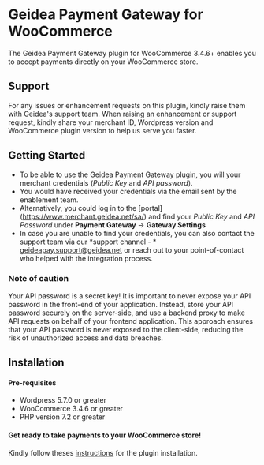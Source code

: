 # Geidea Payment Gateway for WooCommerce

The Geidea Payment Gateway plugin for WooCommerce 3.4.6+ enables you to accept payments directly on your WooCommerce store.

## Support

For any issues or enhancement requests on this plugin, kindly raise them with Geidea's support team.
When raising an enhancement or support request, kindly share your merchant ID, Wordpress version and WooCommerce plugin version to help us serve you faster.

## Getting Started
* To be able to use the Geidea Payment Gateway plugin, you will your merchant credentials (*Public Key* and *API password*).
* You would have received your credentials via the email sent by the enablement team.
* Alternatively, you could log in to the [portal] (https://www.merchant.geidea.net/sa/) and find your *Public Key* and *API Password* under **Payment Gateway** -> **Gateway Settings**
* In case you are unable to find your credentials, you can also contact the support team via our *support channel - * <geideapay.support@geidea.net> or reach out to your point-of-contact who helped with the integration process.

### Note of caution
Your API password is a secret key! It is important to never expose your API password in the front-end of your application. Instead, store your API password securely on the server-side, and use a backend proxy to make API requests on behalf of your frontend application. This approach ensures that your API password is never exposed to the client-side, reducing the risk of unauthorized access and data breaches.

## Installation
#### Pre-requisites

* Wordpress 5.7.0 or greater
* WooCommerce 3.4.6 or greater
* PHP version 7.2 or greater

#### Get ready to take payments to your WooCommerce store!
Kindly follow theses [instructions](https://docs.geidea.net/docs/woocommerce-plugin) for the plugin installation.
